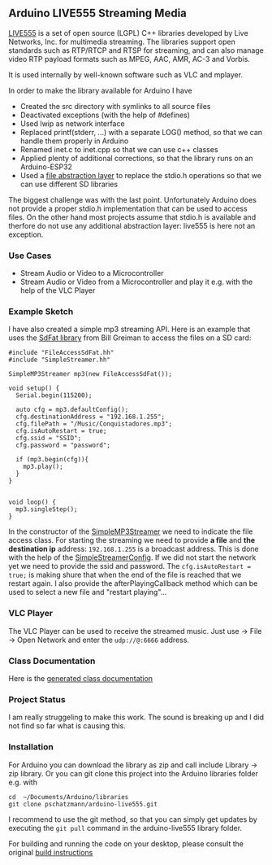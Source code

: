 ## Arduino LIVE555 Streaming Media 

[LIVE555](http://www.live555.com/) is a set of open source (LGPL) C++ libraries developed by Live Networks, Inc. for multimedia streaming. The libraries support open standards such as RTP/RTCP and RTSP for streaming, and can also manage video RTP payload formats such as MPEG, AAC, AMR, AC-3 and Vorbis.

It is used internally by well-known software such as VLC and mplayer.

In order to make the library available for Arduino I have 

- Created the src directory with symlinks to all source files
- Deactivated exceptions (with the help of #defines)
- Used lwip as network interface
- Replaced printf(stderr, ...) with a separate LOG() method, so that we can handle them properly in Arduino
- Renamed inet.c to inet.cpp so that we can use c++ classes
- Applied plenty of additional corrections, so that the library runs on an Arduino-ESP32 
- Used a [file abstraction layer](https://pschatzmann.github.io/live555/html/class_abstract_file.html#details) to replace the stdio.h operations so that we can use different SD libraries

The biggest challenge was with the last point. Unfortunately Arduino does not provide a proper stdio.h implementation that can be used to access files. On the other hand most projects assume that stdio.h is available and therfore do not use any additional abstraction layer: live555 is here not an exception.

### Use Cases

- Stream Audio or Video to a Microcontroller
- Stream Audio or Video from a Microcontroller and play it e.g. with the help of the VLC Player


### Example Sketch

I have also created a simple mp3 streaming API. Here is an example that uses the [SdFat library](https://github.com/greiman/SdFat) from Bill Greiman to access the files on a SD card:
 

```
#include "FileAccessSdFat.hh"
#include "SimpleStreamer.hh"

SimpleMP3Streamer mp3(new FileAccessSdFat());

void setup() {
  Serial.begin(115200);

  auto cfg = mp3.defaultConfig();
  cfg.destinationAddress = "192.168.1.255";
  cfg.filePath = "/Music/Conquistadores.mp3";
  cfg.isAutoRestart = true;
  cfg.ssid = "SSID";
  cfg.password = "password";

  if (mp3.begin(cfg)){
    mp3.play();
  }
}


void loop() {
  mp3.singleStep();
}
```
In the constructor of the [SimpleMP3Streamer](https://pschatzmann.github.io/live555/html/class_simple_m_p3_streamer.html) we need to indicate the file access class. For starting the streaming we need to provide __a file__ and __the destination ip__ address: ```192.168.1.255``` is a broadcast address. This is done with the help of the [SimpleStreamerConfig](https://pschatzmann.github.io/live555/html/struct_simple_streamer_config.html). 
If we did not start the network yet we need to provide the ssid and password.  The ```cfg.isAutoRestart = true;``` is making shure that when the end of the file is reached that we restart again. I also provide the afterPlayingCallback method which can be used to select a new file and "restart playing"... 

### VLC Player

The VLC Player can be used to receive the streamed music. Just use -> File -> Open Network and enter the ```udp://@:6666``` address. 

### Class Documentation

Here is the [generated class documentation](https://pschatzmann.github.io/arduino-live555/html/classes.html)

### Project Status

I am really struggeling to make this work. The sound is breaking up and I did not find so far what is causing this.

### Installation

For Arduino you can download the library as zip and call include Library -> zip library. Or you can git clone this project into the Arduino libraries folder e.g. with

```
cd  ~/Documents/Arduino/libraries
git clone pschatzmann/arduino-live555.git
```

I recommend to use the git method, so that you can simply get updates by executing the ```git pull``` command in the arduino-live555 library folder.

For building and running the code on your desktop, please consult the original [build instructions](https://github.com/pschatzmann/arduino-live555/blob/master/BUILD.md)